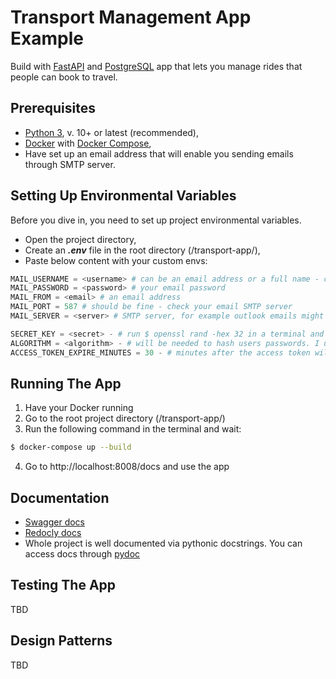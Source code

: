 # Transport Management App Example

Build with [FastAPI](https://fastapi.tiangolo.com/) and [PostgreSQL](https://www.postgresql.org/) app that lets you manage rides that people can book to travel.

## Prerequisites

- [Python 3](https://www.python.org/), v. 10+ or latest (recommended),
- [Docker](https://www.docker.com/) with [Docker Compose](https://docs.docker.com/compose/),
- Have set up an email address that will enable you sending emails through SMTP server.

## Setting Up Environmental Variables

Before you dive in, you need to set up project environmental variables.
- Open the project directory,
- Create an ***.env*** file in the root directory (/transport-app/),
- Paste below content with your custom envs:

```python
MAIL_USERNAME = <username> # can be an email address or a full name - check your email settings
MAIL_PASSWORD = <password> # your email password
MAIL_FROM = <email> # an email address
MAIL_PORT = 587 # should be fine - check your email SMTP server
MAIL_SERVER = <server> # SMTP server, for example outlook emails might have: smtp.office365.com

SECRET_KEY = <secret> - # run $ openssl rand -hex 32 in a terminal and paste the result
ALGORITHM = <algorithm> - # will be needed to hash users passwords. I used HS256 for development
ACCESS_TOKEN_EXPIRE_MINUTES = 30 - # minutes after the access token will be expired. Can leave as it is
```

## Running The App

1. Have your Docker running
2. Go to the root project directory (/transport-app/)
3. Run the following command in the terminal and wait:
```bash
$ docker-compose up --build
```
4. Go to http://localhost:8008/docs and use the app

## Documentation

- [Swagger docs](http://localhost:8008/docs)
- [Redocly docs](http://localhost:8008/redoc)
- Whole project is well documented via pythonic docstrings. You can access docs through [pydoc](https://docs.python.org/3/library/pydoc.html)

## Testing The App

TBD

## Design Patterns

TBD
